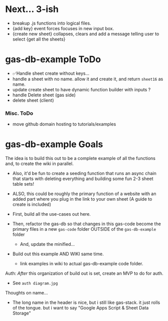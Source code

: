 # Next... 3-ish
- breakup .js functions into logical files.
- {add key} event forces focuses in new input box.
- {create new sheet} collapses, clears and add a message telling user to select {get all the sheets}

# gas-db-example ToDo
- ✅Handle sheet create without keys...
- handle a sheet with no name. allow it and create it, and return `sheet16` as name.
- update create sheet to have dynamic function builder with inputs ?
- handle Delete sheet (gas side)
- delete sheet (client)

### Misc. ToDo
- move github domain hosting to tutorials/examples


# gas-db-example Goals

The idea is to build this out to be a complete example of all the functions and, to create the wiki in parallel.
- Also, it'd be fun to create a seeding function that runs an async chain that starts with deleting everything and building some fun 2-3 sheet table sets!
- ALSO, this could be roughly the primary function of a website with an added part where you plug in the link to your own sheet (A guide to create is included)

- First, build all the use-cases out here.
- Then, refactor the gas-db so that changes in this gas-code become the primary files in a new `gas-code` folder OUTSIDE of the `gas-db-example` folder
  - And, update the minified...
- Build out this example AND WIKI same time.
  - link examples in wiki to actual gas-db-example code folder.

Auth: *After* this organization of build out is set, create an MVP to do for auth.
- See `auth diagram.jpg`

Thoughts on name...
- The long name in the header is nice, but i still like gas-stack. it just rolls of the tongue. but i want to say "Google Apps Script & Sheet Data Storage"
